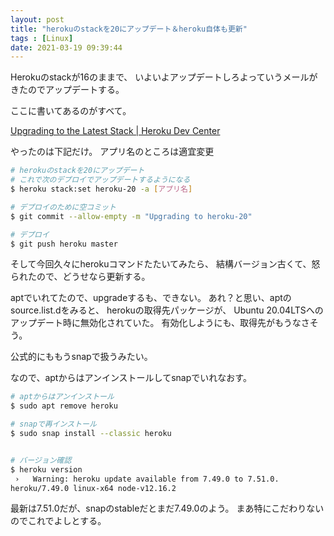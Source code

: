 ```yaml
---
layout: post
title: "herokuのstackを20にアップデート＆heroku自体も更新"
tags : [Linux]
date: 2021-03-19 09:39:44
---
```



Herokuのstackが16のままで、
いよいよアップデートしろよっていうメールがきたのでアップデートする。

ここに書いてあるのがすべて。

[Upgrading to the Latest Stack &#124; Heroku Dev Center](https://devcenter.heroku.com/articles/upgrading-to-the-latest-stack)


やったのは下記だけ。
アプリ名のところは適宜変更

```bash
# herokuのstackを20にアップデート
# これで次のデプロイでアップデートするようになる
$ heroku stack:set heroku-20 -a [アプリ名]

# デプロイのために空コミット
$ git commit --allow-empty -m "Upgrading to heroku-20"

# デプロイ
$ git push heroku master


```


そして今回久々にherokuコマンドたたいてみたら、
結構バージョン古くて、怒られたので、どうせなら更新する。

aptでいれてたので、upgradeするも、できない。
あれ？と思い、aptのsource.list.dをみると、
herokuの取得先パッケージが、
Ubuntu 20.04LTSへのアップデート時に無効化されていた。
有効化しようにも、取得先がもうなさそう。

公式的にももうsnapで扱うみたい。

なので、aptからはアンインストールしてsnapでいれなおす。



```bash
# aptからはアンインストール
$ sudo apt remove heroku

# snapで再インストール
$ sudo snap install --classic heroku


# バージョン確認
$ heroku version
 ›   Warning: heroku update available from 7.49.0 to 7.51.0.
heroku/7.49.0 linux-x64 node-v12.16.2
```

最新は7.51.0だが、snapのstableだとまだ7.49.0のよう。
まあ特にこだわりないのでこれでよしとする。








